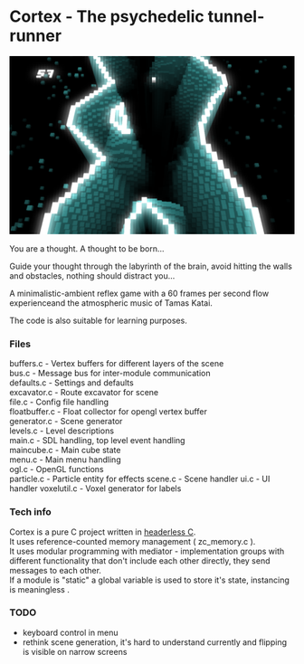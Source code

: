 # Cortex - The psychedelic tunnel-runner

![Cortex](cortex_game.png)

You are a thought. A thought to be born…

Guide your thought through the labyrinth of the brain, avoid hitting the walls and obstacles, nothing should distract you…

A minimalistic-ambient reflex game with a 60 frames per second flow experienceand the atmospheric music of Tamas Katai.

The code is also suitable for learning purposes.

### Files

buffers.c - Vertex buffers for different layers of the scene  
bus.c - Message bus for inter-module communication  
defaults.c - Settings and defaults   
excavator.c - Route excavator for scene  
file.c - Config file handling  
floatbuffer.c - Float  collector for opengl vertex buffer  
generator.c - Scene generator  
levels.c - Level descriptions  
main.c - SDL handling, top level event handling  
maincube.c - Main cube state  
menu.c - Main menu handling  
ogl.c - OpenGL functions  
particle.c - Particle entity for effects
scene.c - Scene handler
ui.c - UI handler
voxelutil.c - Voxel generator for labels

### Tech info

Cortex is a pure C project written in [headerless C](https://github.com/milgra/headerlessc).  
It uses reference-counted memory management ( zc_memory.c ).  
It uses modular programming with mediator - implementation groups with different functionality that don't include each other directly, they send messages to each other.  
If a module is "static" a global variable is used to store it's state, instancing is meaningless .  

### TODO

- keyboard control in menu  
- rethink scene generation, it's hard to understand currently and flipping is visible on narrow screens